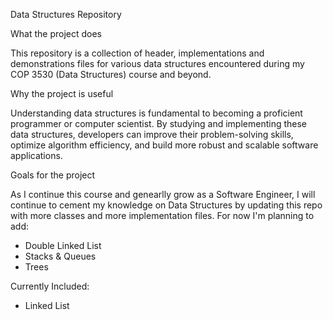 Data Structures Repository

What the project does

This repository is a collection of header, implementations and demonstrations files for various data structures encountered during my COP 3530 (Data Structures) course and beyond. 

Why the project is useful

Understanding data structures is fundamental to becoming a proficient programmer or computer scientist. By studying and implementing these data structures, developers can improve their problem-solving skills, optimize algorithm efficiency, and build more robust and scalable software applications.

Goals for the project

As I continue this course and genearlly grow as a Software Engineer, I will continue to cement my knowledge on Data Structures by updating this repo with more classes and more implementation files. For now I'm planning to add:
  - Double Linked List
  - Stacks & Queues
  - Trees

Currently Included:
- Linked List
